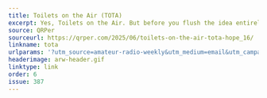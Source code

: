 ```yaml
---
title: Toilets on the Air (TOTA)
excerpt: Yes, Toilets on the Air. But before you flush the idea entirely (sorry!) read on…
source: QRPer
sourceurl: https://qrper.com/2025/06/toilets-on-the-air-tota-hope_16/
linkname: tota
urlparams: '?utm_source=amateur-radio-weekly&utm_medium=email&utm_campaign=newsletter'
headerimage: arw-header.gif
linktype: link
order: 6
issue: 387
---
```

